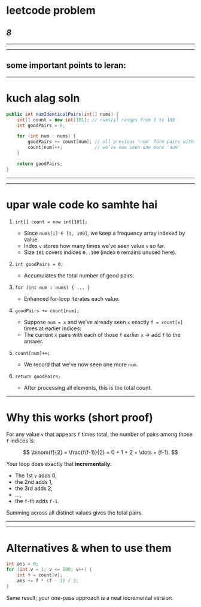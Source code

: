 # leetcode problem 

***8***
---
*** *** 
---

## some important points to leran:

---
 # kuch alag soln
```java
public int numIdenticalPairs(int[] nums) {
    int[] count = new int[101]; // nums[i] ranges from 1 to 100
    int goodPairs = 0;

    for (int num : nums) {
        goodPairs += count[num]; // all previous 'num' form pairs with this 'num'
        count[num]++;            // we’ve now seen one more 'num'
    }

    return goodPairs;
}


```
---
---
 # upar wale code ko samhte hai 


1. `int[] count = new int[101];`

   * Since `nums[i] ∈ [1, 100]`, we keep a frequency array indexed by value.
   * Index `v` stores how many times we’ve seen value `v` so far.
   * Size `101` covers indices `0..100` (index `0` remains unused here).

2. `int goodPairs = 0;`

   * Accumulates the total number of good pairs.

3. `for (int num : nums) { ... }`

   * Enhanced for-loop iterates each value.

4. `goodPairs += count[num];`

   * Suppose `num = x` and we’ve already seen `x` exactly `f = count[x]` times at earlier indices.
   * The current `x` pairs with each of those `f` earlier `x` → add `f` to the answer.

5. `count[num]++;`

   * We record that we’ve now seen one more `num`.

6. `return goodPairs;`

   * After processing all elements, this is the total count.

---



# Why this works (short proof)

For any value `v` that appears `f` times total, the number of pairs among those `f` indices is:

$$
\binom{f}{2} = \frac{f(f-1)}{2} = 0 + 1 + 2 + \dots + (f-1).
$$

Your loop does exactly that **incrementally**:

* The 1st `v` adds 0,
* the 2nd adds 1,
* the 3rd adds 2,
* …,
* the `f`-th adds `f-1`.

Summing across all distinct values gives the total pairs.

---

---

# Alternatives & when to use them





   ```java
   int ans = 0;
   for (int v = 1; v <= 100; v++) {
       int f = count[v];
       ans += f * (f - 1) / 2;
   }
   ```

   Same result; your one-pass approach is a neat incremental version.

